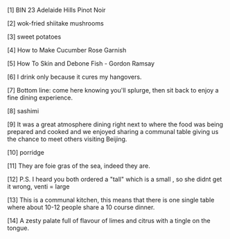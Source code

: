 [1] BIN 23 Adelaide Hills Pinot Noir

[2] wok-fried shiitake mushrooms

[3] sweet potatoes

[4] How to Make Cucumber Rose Garnish

[5] How To Skin and Debone Fish - Gordon Ramsay

[6] I drink only because it cures my hangovers.﻿

[7] Bottom line: come here knowing you'll splurge, then sit back to enjoy a fine dining experience.

[8] sashimi

[9] It was a great atmosphere dining right next to where the food was being prepared and cooked and we enjoyed sharing a communal table giving us the chance to meet others visiting Beijing.

[10] porridge

[11] They are foie gras of the sea, indeed they are.﻿

[12] P.S. I heard you both ordered a "tall" which is a small , so she didnt get it wrong, venti = large﻿

[13] This is a communal kitchen, this means that there is one single table where about 10-12 people share a 10 course dinner.

[14] A zesty palate full of flavour of limes and citrus with a tingle on the tongue.

